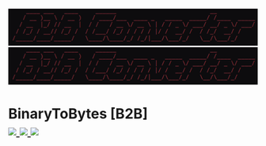 <p align="center">
  <img alt="btb-logo" src="./Images/btb-logo.png#gh-dark-mode-only" width="1000" />
   <img alt="btb-logo" src="./Images/btb-logo.png#gh-light-mode-only" width="1000" />
</p>

# BinaryToBytes [B2B] <br /> <a href="https://github.com/bytenano/BinaryToBytes-B2B/releases/latest"> <img src="https://img.shields.io/github/v/release/bytenano/BinaryToBytes-B2B"></img> </a> <a href="#"> <img src="https://img.shields.io/github/downloads/bytenano/BinaryToBytes-B2B/total"></img> </a> <a href="https://github.com/bytenano/BinaryToBytes-B2B/commits/master"> <img src="https://img.shields.io/github/last-commit/bytenano/BinaryToBytes-B2B"></img> </a>
